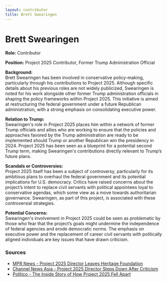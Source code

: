 ```yaml
---
layout: contributor
title: Brett Swearingen
---
```


# Brett Swearingen

**Role:** Contributor

**Position:** Project 2025 Contributor, Former Trump Administration Official

**Background:**  
Brett Swearingen has been involved in conservative policy-making, particularly through his contributions to Project 2025. Although specific details about his previous roles are not widely publicized, Swearingen is noted for his work alongside other former Trump administration officials in shaping the policy frameworks within Project 2025. This initiative is aimed at restructuring the federal government under a future Republican administration, with a strong emphasis on consolidating executive power.

**Relation to Trump:**  
Swearingen's role in Project 2025 places him within a network of former Trump officials and allies who are working to ensure that the policies and approaches favored by the Trump administration are ready to be implemented should Trump or another Republican win the presidency in 2024. Project 2025 has been seen as a blueprint for a potential second Trump term, making Swearingen's contributions directly relevant to Trump’s future plans.

**Scandals or Controversies:**  
Project 2025 itself has been a subject of controversy, particularly for its ambitious plans to overhaul the federal government and its potential implications for U.S. democracy. Critics have raised concerns about the project’s intent to replace civil servants with political appointees loyal to conservative agendas, which some view as a move towards authoritarian governance. Swearingen, as part of this project, is associated with these controversial strategies.

**Potential Concerns:**  
Swearingen's involvement in Project 2025 could be seen as problematic by those who fear that the project’s goals might undermine the independence of federal agencies and erode democratic norms. The emphasis on executive power and the replacement of career civil servants with politically aligned individuals are key issues that have drawn criticism.

### Sources
- [MPR News - Project 2025 Director Leaves Heritage Foundation](https://www.mprnews.org)
- [Channel News Asia - Project 2025 Director Steps Down After Criticism](https://www.channelnewsasia.com)
- [Politico - The Inside Story of How Project 2025 Fell Apart](https://www.politico.com)
